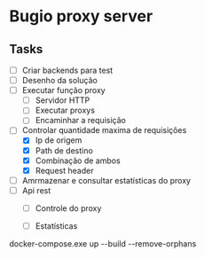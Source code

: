 # Bugio proxy server


## Tasks
- [ ] Criar backends para test
- [ ] Desenho da solução
- [ ] Executar função proxy
  - [ ] Servidor HTTP
  - [ ] Executar proxys
  - [ ] Encaminhar a requisição
- [ ] Controlar quantidade maxima de requisições
  - [X] Ip de origem
  - [X] Path de destino
  - [X] Combinação de ambos
  - [X] Request header
- [ ] Amrmazenar e consultar estatísticas do proxy
- [ ] Api rest
  - [ ] Controle do proxy
  - [ ] Estatísticas


docker-compose.exe up --build --remove-orphans
